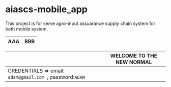 # aiascs-mobile_app
This project is for serve agro-input assuarance supply chain system for both mobile system.

| AAA | BBB |
|-|-|

| | WELCOME TO THE NEW NORMAL|
|-|-|
| CREDENTIALS => email: ```adam@gmail.com ```, password:``` ADAM ```| |

